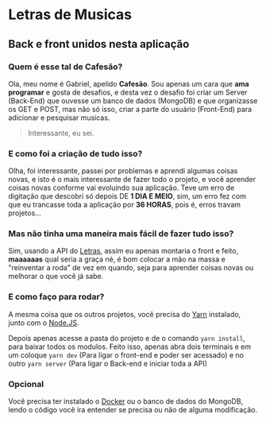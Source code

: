 # Letras de Musicas
## Back e front unidos nesta aplicação

### Quem é esse tal de Cafesão?

Ola, meu nome é Gabriel, apelido **Cafesão**.
Sou apenas um cara que **ama programar** e gosta de desafios, e desta vez o desafio foi criar um Server (Back-End)  que ouvesse um banco de dados (MongoDB) e que organizasse os GET e POST, mas não só isso, criar a parte do usuário (Front-End) para adicionar e pesquisar musicas.
>Interessante, eu sei.

### E como foi a criação de tudo isso?

Olha, foi interessante, passei por problemas e aprendi algumas coisas novas, e isto é o mais interessante de fazer todo o projeto, e você aprender coisas novas conforme vai evoluindo sua aplicação.
Teve um erro de digitação que descobri só depois DE **1 DIA E MEIO**, sim, um erro fez com que eu trancasse toda a aplicação por **36 HORAS**, pois é, erros travam projetos...

### Mas não tinha uma maneira mais fácil de fazer tudo isso?

Sim, usando a API do [Letras](https://api.vagalume.com.br/docs/letras/), assim eu apenas montaria o front e feito, **maaaaaas** qual seria a graça né, é bom colocar a mão na massa e "reinventar a roda" de vez em quando, seja para aprender coisas novas ou melhorar o que você já sabe.

### E como faço para rodar?

A mesma coisa que os outros projetos, você precisa do [Yarn](https://yarnpkg.com/pt-BR/) instalado, junto com o [Node.JS](https://nodejs.org/pt-br/).

Depois apenas acesse a pasta do projeto e de o comando `yarn install`, para baixar todos os modulos.
Feito isso, apenas abra dois terminais e em um coloque `yarn dev` (Para ligar o front-end e poder ser acessado) e no outro `yarn server` (Para ligar o Back-end e iniciar toda a API)

### Opcional

Você precisa ter instalado o [Docker](https://www.docker.com) ou o banco de dados do MongoDB, lendo o código você ira entender se precisa ou não de alguma modificação.
